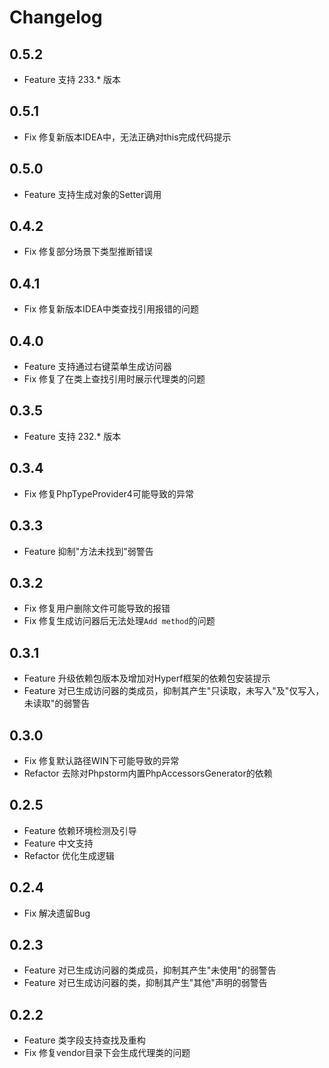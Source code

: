 # Changelog

## 0.5.2

* Feature 支持 233.* 版本

## 0.5.1

* Fix 修复新版本IDEA中，无法正确对this完成代码提示

## 0.5.0

* Feature 支持生成对象的Setter调用

## 0.4.2

* Fix 修复部分场景下类型推断错误

## 0.4.1

* Fix 修复新版本IDEA中类查找引用报错的问题

## 0.4.0

* Feature 支持通过右键菜单生成访问器
* Fix 修复了在类上查找引用时展示代理类的问题

## 0.3.5

* Feature 支持 232.* 版本

## 0.3.4

* Fix 修复PhpTypeProvider4可能导致的异常

## 0.3.3

* Feature 抑制"方法未找到"弱警告

## 0.3.2

* Fix 修复用户删除文件可能导致的报错
* Fix 修复生成访问器后无法处理`Add method`的问题

## 0.3.1

* Feature 升级依赖包版本及增加对Hyperf框架的依赖包安装提示
* Feature 对已生成访问器的类成员，抑制其产生"只读取，未写入"及"仅写入，未读取"的弱警告

## 0.3.0

* Fix 修复默认路径WIN下可能导致的异常
* Refactor 去除对Phpstorm内置PhpAccessorsGenerator的依赖

## 0.2.5

* Feature 依赖环境检测及引导
* Feature 中文支持
* Refactor 优化生成逻辑

## 0.2.4

* Fix 解决遗留Bug

## 0.2.3

* Feature 对已生成访问器的类成员，抑制其产生"未使用"的弱警告
* Feature 对已生成访问器的类，抑制其产生"其他"声明的弱警告

## 0.2.2

* Feature 类字段支持查找及重构
* Fix 修复vendor目录下会生成代理类的问题
